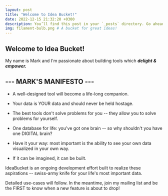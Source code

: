 ```yaml
---
layout: post
title: "Welcome to Idea Bucket!"
date: 2022-12-15 21:32:20 +0300
description: You’ll find this post in your `_posts` directory. Go ahead and edit it and re-build the site to see your changes. # Add post description (optional)
img: filament-bulb.png # A bucket for great ideas!
---
```

## Welcome to Idea Bucket!

My name is Mark and I'm passionate about building tools which **_delight & empower._**

## --- MARK'S MANIFESTO ---

* A well-designed tool will become a life-long companion.

* Your data is YOUR data and should never be held hostage.

* The best tools don't solve problems for you -- they allow you to solve problems for yourself.

* One database for life: you've got one brain -- so why shouldn't you have one DIGITAL brain?

* Have it your way: most important is the ability to see your own data visualized in your own way.

* If it can be imagined, it can be built.

IdeaBucket is an ongoing development effort built to realize these aspirations -- swiss-army knife for your life's most important data.

Detailed use-cases will follow.  In the meantime, join my mailing list and be the FIRST to know when a new feature is about to drop!